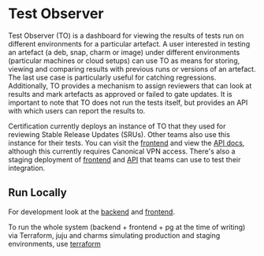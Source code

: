 # Test Observer

Test Observer (TO) is a dashboard for viewing the results of tests run on different environments for a particular artefact. A user interested in testing an artefact (a deb, snap, charm or image) under different environments (particular machines or cloud setups) can use TO as means for storing, viewing and comparing results with previous runs or versions of an artefact. The last use case is particularly useful for catching regressions. Additionally, TO provides a mechanism to assign reviewers that can look at results and mark artefacts as approved or failed to gate updates. It is important to note that TO does not run the tests itself, but provides an API with which users can report the results to.

Certification currently deploys an instance of TO that they used for reviewing Stable Release Updates (SRUs). Other teams also use this instance for their tests. You can visit the [frontend](https://test-observer.canonical.com/) and view the [API docs](https://test-observer-api.canonical.com/docs), although this currently requires Canonical VPN access. There's also a staging deployment of [frontend](https://test-observer-staging.canonical.com/) and [API](https://test-observer-api-staging.canonical.com/docs) that teams can use to test their integration.

## Run Locally

For development look at the [backend](/backend/README.md) and [frontend](/frontend/README.md).

To run the whole system (backend + frontend + pg at the time of writing) via Terraform, juju and charms simulating production and staging environments, use [terraform](/terraform/README.md)
